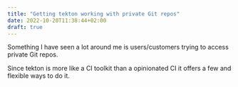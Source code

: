 ```yaml
---
title: "Getting tekton working with private Git repos"
date: 2022-10-20T11:38:44+02:00
draft: true
---
```


Something I have seen a lot around me is users/customers trying to access
private Git repos.

Since tekton is more like a CI toolkit than a opinionated CI it offers a few and
flexible ways to do it.

